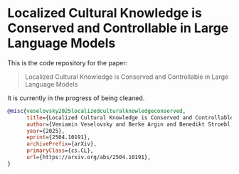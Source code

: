 # Localized Cultural Knowledge is Conserved and Controllable in Large Language Models

This is the code repository for the paper:

> Localized Cultural Knowledge is Conserved and Controllable in Large Language Models

It is currently in the progress of being cleaned. 

```bib
@misc{veselovsky2025localizedculturalknowledgeconserved,
      title={Localized Cultural Knowledge is Conserved and Controllable in Large Language Models}, 
      author={Veniamin Veselovsky and Berke Argin and Benedikt Stroebl and Chris Wendler and Robert West and James Evans and Thomas L. Griffiths and Arvind Narayanan},
      year={2025},
      eprint={2504.10191},
      archivePrefix={arXiv},
      primaryClass={cs.CL},
      url={https://arxiv.org/abs/2504.10191}, 
}
```
